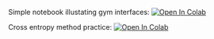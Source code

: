 Simple notebook illustating gym interfaces:
[![Open In Colab](https://colab.research.google.com/assets/colab-badge.svg)](https://colab.research.google.com/github/neychev/harbour_dlia2019/blob/master/day08_Intro_to_RL/Day_08_gym_interfaces_example.ipynb)

Cross entropy method practice:
[![Open In Colab](https://colab.research.google.com/assets/colab-badge.svg)](https://colab.research.google.com/github/neychev/harbour_dlia2019/blob/master/day08_Intro_to_RL/Day_08_Crossentropy_method.ipynb)
